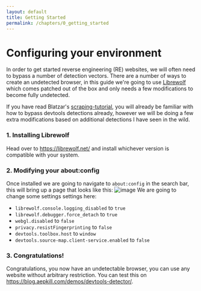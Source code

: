 ```yaml
---
layout: default
title: Getting Started
permalink: /chapters/0_getting_started
---
```


# Configuring your environment

In order to get started reverse engineering (RE) websites, we will often need to bypass a number of detection vectors. 
There are a number of ways to create an undetected browser, in this guide we're going to use [Librewolf](https://librewolf.net/) which comes patched out of the box and only needs a few modifications to become fully undetected.

If you have read Blatzar's [scraping-tutorial](https://github.com/Blatzar/scraping-tutorial/tree/master), you will already be familiar with how to bypass devtools detections already, however we will be doing a few extra modifications based on additional detections I have seen in the wild.

### 1. Installing Librewolf
Head over to https://librewolf.net/ and install whichever version is compatible with your system.

### 2. Modifying your about:config
Once installed we are going to navigate to `about:config` in the search bar, this will bring up a page that looks like this:
![image](https://github.com/Ciarands/web-reversing/assets/74070993/01df44dc-601e-41c6-9392-d5d9d6beb951)
We are going to change some settings settings here:
  - `librewolf.console.logging_disabled` to `true`
  - `librewolf.debugger.force_detach` to `true`
  - `webgl.disabled` to `false`
  - `privacy.resistFingerprinting` to `false`
  - `devtools.toolbox.host` to `window`
  - `devtools.source-map.client-service.enabled` to `false`

### 3. Congratulations!
Congratulations, you now have an undetectable browser, you can use any website without arbitrary restriction.
You can test this on https://blog.aepkill.com/demos/devtools-detector/.
